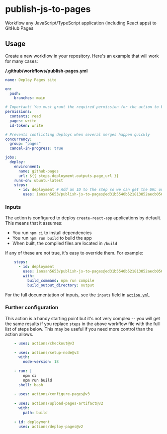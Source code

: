 # publish-js-to-pages

Workflow any JavaScript/TypeScript application (including React apps) to GitHub Pages

## Usage

Create a new workflow in your repository. Here's an example that will work for many cases:

**/.github/workflows/publish-pages.yml**
```yml
name: Deploy Pages site

on:
  push:
    branches: main

# Important! You must grant the required permission for the action to be able to deploy
permissions:
  contents: read
  pages: write
  id-token: write

# Prevents conflicting deploys when several merges happen quickly
concurrency:
  group: "pages"
  cancel-in-progress: true

jobs:
  deploy:
    environment:
      name: github-pages
      url: ${{ steps.deployment.outputs.page_url }}
    runs-on: ubuntu-latest
    steps:
      - id: deployment # Add an ID to the step so we can get the URL on completion
        uses: iansan5653/publish-js-to-pages@ed31b5540b521813852aecb05075efbd38aa8d9c
```

### Inputs

The action is configured to deploy `create-react-app` applications by default. This means that it assumes:

- You run `npm ci` to install dependencies
- You run `npm run build` to build the app
- When built, the compiled files are located in `/build`

If any of these are not true, it's easy to override them. For example:

```yml
    steps:
      - id: deployment
        uses: iansan5653/publish-js-to-pages@ed31b5540b521813852aecb05075efbd38aa8d9c
        with:
          build_command: npm run compile
          build_output_directory: output
```

For the full documentation of inputs, see the `inputs` field in [`action.yml`](https://github.com/iansan5653/publish-js-to-pages/blob/main/action.yml).

### Further configuration

This action is a handy starting point but it's not very complex -- you will get the same results if you replace `steps` in the above workflow file with the full list of steps below. This may be useful if you need more control than the action allows.

```yml
    - uses: actions/checkout@v3
    
    - uses: actions/setup-node@v3
      with:
        node-version: 18
    
    - run: |
        npm ci
        npm run build
      shell: bash
    
    - uses: actions/configure-pages@v3
    
    - uses: actions/upload-pages-artifact@v2
      with:
        path: build
    
    - id: deployment
      uses: actions/deploy-pages@v2
```

